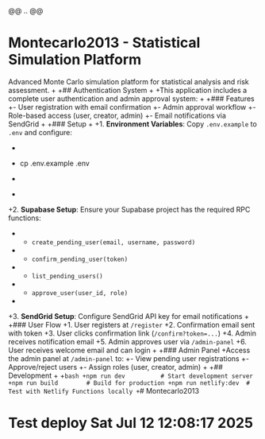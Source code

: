 @@ .. @@
 # Montecarlo2013 - Statistical Simulation Platform
 
 Advanced Monte Carlo simulation platform for statistical analysis and risk assessment.
+
+## Authentication System
+
+This application includes a complete user authentication and admin approval system:
+
+### Features
+- User registration with email confirmation
+- Admin approval workflow
+- Role-based access (user, creator, admin)
+- Email notifications via SendGrid
+
+### Setup
+
+1. **Environment Variables**: Copy `.env.example` to `.env` and configure:
+   ```bash
+   cp .env.example .env
+   ```
+
+2. **Supabase Setup**: Ensure your Supabase project has the required RPC functions:
+   - `create_pending_user(email, username, password)`
+   - `confirm_pending_user(token)`
+   - `list_pending_users()`
+   - `approve_user(user_id, role)`
+
+3. **SendGrid Setup**: Configure SendGrid API key for email notifications
+
+### User Flow
+1. User registers at `/register`
+2. Confirmation email sent with token
+3. User clicks confirmation link (`/confirm?token=...`)
+4. Admin receives notification email
+5. Admin approves user via `/admin-panel`
+6. User receives welcome email and can login
+
+### Admin Panel
+Access the admin panel at `/admin-panel` to:
+- View pending user registrations
+- Approve/reject users
+- Assign roles (user, creator, admin)
+
+## Development
+
+```bash
+npm run dev          # Start development server
+npm run build        # Build for production
+npm run netlify:dev  # Test with Netlify Functions locally
+```# Montecarlo2013
# Test deploy Sat Jul 12 12:08:17     2025
